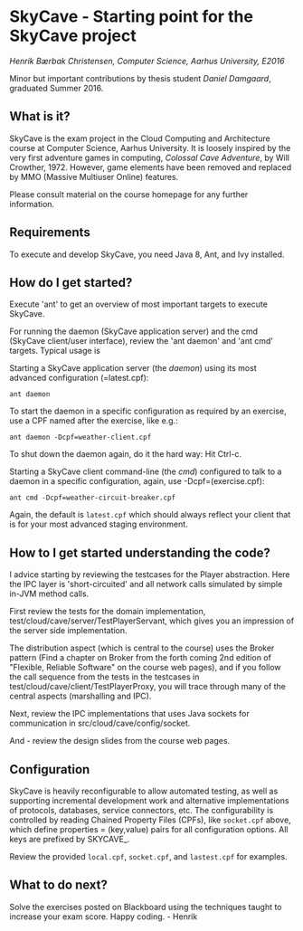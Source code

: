 SkyCave - Starting point for the SkyCave project
====

*Henrik Bærbak Christensen, Computer Science, Aarhus University, E2016*

Minor but important contributions by thesis student *Daniel Damgaard*,
graduated Summer 2016.

What is it?
-----------

SkyCave is the exam project in the Cloud Computing and Architecture
course at Computer Science, Aarhus University. It is loosely inspired
by the very first adventure games in computing, *Colossal Cave
Adventure*, by Will Crowther, 1972. However, game elements have
been removed and replaced by MMO (Massive Multiuser Online) features.

Please consult material on the course homepage for any further
information.

Requirements
------------

To execute and develop SkyCave, you need Java 8, Ant, and Ivy installed.

How do I get started?
---------------------

Execute 'ant' to get an overview of most important targets to execute
SkyCave. 

For running the daemon (SkyCave application server) and the cmd
(SkyCave client/user interface), review the 'ant daemon' and 'ant cmd'
targets. Typical usage is

Starting a SkyCave application server (the *daemon*) using its most
advanced configuration (=latest.cpf):

    ant daemon 

To start the daemon in a specific configuration as required by an
exercise, use a CPF named after the exercise, like e.g.:
  
    ant daemon -Dcpf=weather-client.cpf

To shut down the daemon again, do it the hard way: Hit Ctrl-c.

Starting a SkyCave client command-line (the *cmd*) configured to
talk to a daemon in a specific configuration, again, use 
-Dcpf=(exercise.cpf):

    ant cmd -Dcpf=weather-circuit-breaker.cpf

Again, the default is `latest.cpf` which should always reflect your
client that is for your most advanced staging environment.

How to I get started understanding the code?
--------------------------------------------

I advice starting by reviewing the testcases for the Player abstraction.
Here the IPC layer is 'short-circuited' and all network calls simulated
by simple in-JVM method calls.

First review the tests for the domain implementation,
test/cloud/cave/server/TestPlayerServant, which gives you an impression
of the server side implementation.

The distribution aspect (which is central to the course) uses the
Broker pattern (Find a chapter on Broker from the forth coming 2nd
edition of "Flexible, Reliable Software" on the course web pages), and
if you follow the call sequence from the tests in the testcases in
test/cloud/cave/client/TestPlayerProxy, you will trace through many of
the central aspects (marshalling and IPC).

Next, review the IPC implementations that uses Java sockets for
communication in src/cloud/cave/config/socket.

And - review the design slides from the course web pages.

Configuration
-------------

SkyCave is heavily reconfigurable to allow automated testing, as well
as supporting incremental development work and alternative
implementations of protocols, databases, service connectors, etc. The
configurability is controlled by reading Chained Property Files
(CPFs), like `socket.cpf` above, which define properties = (key,value)
pairs for all configuration options. All keys are prefixed by
SKYCAVE_.

Review the provided `local.cpf`, `socket.cpf`, and `lastest.cpf` for examples.

What to do next?
----------------

Solve the exercises posted on Blackboard using the techniques taught
to increase your exam score. Happy coding. - Henrik